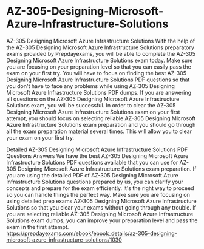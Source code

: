 # AZ-305-Designing-Microsoft-Azure-Infrastructure-Solutions


AZ-305 Designing Microsoft Azure Infrastructure Solutions
With the help of the AZ-305 Designing Microsoft Azure Infrastructure Solutions preparatory exams provided by Prepdayexams, you will be able to complete the AZ-305 Designing Microsoft Azure Infrastructure Solutions exam today. Make sure you are focusing on your preparation level so that you can easily pass the exam on your first try. You will have to focus on finding the best AZ-305 Designing Microsoft Azure Infrastructure Solutions PDF questions so that you don't have to face any problems while using AZ-305 Designing Microsoft Azure Infrastructure Solutions PDF dumps. If you are answering all questions on the AZ-305 Designing Microsoft Azure Infrastructure Solutions exam, you will be successful. In order to clear the AZ-305 Designing Microsoft Azure Infrastructure Solutions exam on your first attempt, you should focus on selecting reliable AZ-305 Designing Microsoft Azure Infrastructure Solutions exam preparation and you should go through all the exam preparation material several times. This will allow you to clear your exam on your first try.

Detailed AZ-305 Designing Microsoft Azure Infrastructure Solutions PDF Questions Answers
We have the best AZ-305 Designing Microsoft Azure Infrastructure Solutions PDF questions available that you can use for AZ-305 Designing Microsoft Azure Infrastructure Solutions exam preparation. If you are using the detailed PDF of AZ-305 Designing Microsoft Azure Infrastructure Solutions questions prepared by us, you can clarify your concepts and prepare for the exam efficiently. It's the right way to proceed so you can handle things the perfect way. Make sure you are focusing on using detailed prep exams AZ-305 Designing Microsoft Azure Infrastructure Solutions so that you clear your exams without going through any trouble. If you are selecting reliable AZ-305 Designing Microsoft Azure Infrastructure Solutions exam dumps, you can improve your preparation level and pass the exam in the first attempt.
https://prepdayexams.com/ebook/ebook_details/az-305-designing-microsoft-azure-infrastructure-solutions/1030

